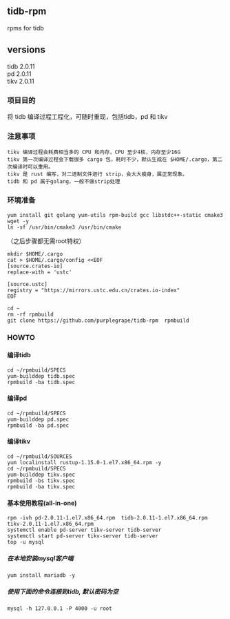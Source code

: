 ## tidb-rpm
rpms for tidb  

## versions
tidb 2.0.11  
pd 2.0.11  
tikv 2.0.11  

### 项目目的  
将 tidb 编译过程工程化，可随时重现，包括tidb，pd 和 tikv

### 注意事项  
```
tikv 编译过程会耗费相当多的 CPU 和内存，CPU 至少4核，内存至少16G  
tikv 第一次编译过程会下载很多 cargo 包，耗时不少，默认生成在 $HOME/.cargo，第二次编译时可以重用。  
tikv 是 rust 编写，对二进制文件进行 strip，会大大瘦身，属正常现象。
tidb 和 pd 属于golang，一般不做strip处理
```

### 环境准备  
```
yum install git golang yum-utils rpm-build gcc libstdc++-static cmake3 wget -y  
ln -sf /usr/bin/cmake3 /usr/bin/cmake  
```

（之后步骤都无需root特权）  
```
mkdir $HOME/.cargo  
cat > $HOME/.cargo/config <<EOF  
[source.crates-io]  
replace-with = 'ustc'  

[source.ustc]  
registry = "https://mirrors.ustc.edu.cn/crates.io-index"  
EOF  

cd ~  
rm -rf rpmbuild  
git clone https://github.com/purplegrape/tidb-rpm  rpmbuild
```

### HOWTO  

#### 编译tidb  
```
cd ~/rpmbuild/SPECS  
yum-builddep tidb.spec  
rpmbuild -ba tidb.spec  
```
#### 编译pd  
```
cd ~/rpmbuild/SPECS  
yum-builddep pd.spec   
rpmbuild -ba pd.spec  
```
#### 编译tikv  
```
cd ~/rpmbuild/SOURCES  
yum localinstall rustup-1.15.0-1.el7.x86_64.rpm -y  
cd ~/rpmbuild/SPECS  
yum-builddep tikv.spec  
rpmbuild -bs tikv.spec   
rpmbuild -ba tikv.spec   
```

#### 基本使用教程(all-in-one)
```
rpm -ivh pd-2.0.11-1.el7.x86_64.rpm  tidb-2.0.11-1.el7.x86_64.rpm  tikv-2.0.11-1.el7.x86_64.rpm
systemctl enable pd-server tikv-server tidb-server
systemctl start pd-server tikv-server tidb-server
top -u mysql
```

##### 在本地安装mysql客户端  
```
yum install mariadb -y
```

##### 使用下面的命令连接到tidb, 默认密码为空  
```
mysql -h 127.0.0.1 -P 4000 -u root
```


